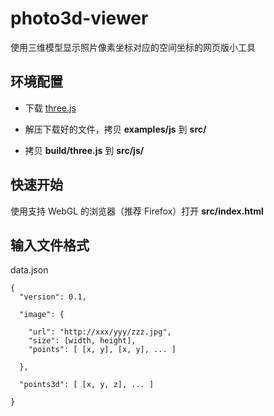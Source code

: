 # photo3d-viewer

使用三维模型显示照片像素坐标对应的空间坐标的网页版小工具

## 环境配置

* 下载 [three.js](https://github.com/mrdoob/three.js/releases)

* 解压下载好的文件，拷贝 **examples/js** 到 **src/**

* 拷贝 **build/three.js** 到 **src/js/**

## 快速开始

使用支持 WebGL 的浏览器（推荐 Firefox）打开 **src/index.html**

## 输入文件格式

data.json

```
{
  "version": 0.1,
  
  "image": {

    "url": "http://xxx/yyy/zzz.jpg",
    "size": [width, height],
    "points": [ [x, y], [x, y], ... ]
    
  },
  
  "points3d": [ [x, y, z], ... ]
  
}
```

